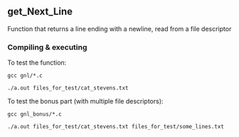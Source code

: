## get_Next_Line

Function that returns a line ending with a newline, read from a file descriptor

### Compiling & executing

To test the function:

`gcc gnl/*.c`

`./a.out files_for_test/cat_stevens.txt`

To test the bonus part (with multiple file descriptors):

`gcc gnl_bonus/*.c`

`./a.out files_for_test/cat_stevens.txt files_for_test/some_lines.txt`

